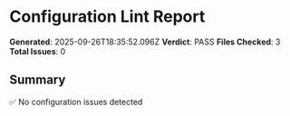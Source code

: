 # Configuration Lint Report

**Generated**: 2025-09-26T18:35:52.096Z
**Verdict**: PASS
**Files Checked**: 3
**Total Issues**: 0

## Summary

✅ No configuration issues detected
